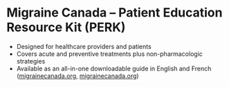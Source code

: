# Migraine Canada – Patient Education Resource Kit (PERK)

- Designed for healthcare providers and patients  
- Covers acute and preventive treatments plus non-pharmacologic strategies  
- Available as an all-in-one downloadable guide in English and French ([migrainecanada.org](https://migrainecanada.org/wp-content/uploads/2024/10/PERK_Full_Guide-2024.pdf?utm_source=chatgpt.com), [migrainecanada.org](https://migrainecanada.org/patient-education-resource-kit-migraine-management-in-one-source/?utm_source=chatgpt.com))